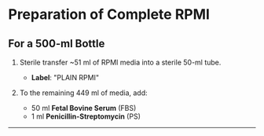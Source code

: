 # Preparation of Complete RPMI

## For a 500-ml Bottle

1. Sterile transfer ~51 ml of RPMI media into a sterile 50-ml tube.  
   - **Label**: "PLAIN RPMI"

2. To the remaining 449 ml of media, add:
   - 50 ml **Fetal Bovine Serum** (FBS)
   - 1 ml **Penicillin-Streptomycin** (PS)

---
